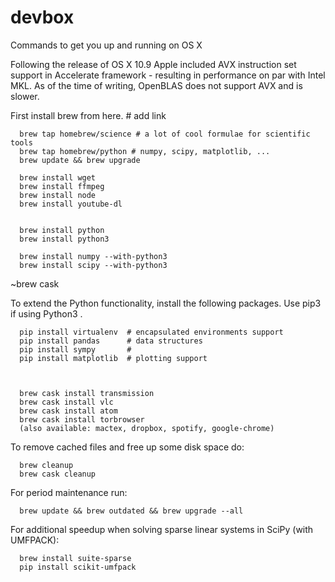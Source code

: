 # devbox
Commands to get you up and running on OS X


Following the release of OS X 10.9 Apple included AVX instruction set support in Accelerate framework - resulting in performance on par with Intel MKL. As of the time of writing, OpenBLAS does not support AVX and is slower. 

First install brew from here. # add link

      brew tap homebrew/science # a lot of cool formulae for scientific tools
      brew tap homebrew/python # numpy, scipy, matplotlib, ...
      brew update && brew upgrade
      
      brew install wget
      brew install ffmpeg
      brew install node
      brew install youtube-dl

      
      brew install python
      brew install python3

      brew install numpy --with-python3
      brew install scipy --with-python3

~brew cask

To extend the Python functionality, install the following packages. Use pip3 if using Python3 .

      pip install virtualenv  # encapsulated environments support
      pip install pandas      # data structures
      pip install sympy       # 
      pip install matplotlib  # plotting support
      
      
      
      brew cask install transmission
      brew cask install vlc          
      brew cask install atom
      brew cask install torbrowser
      (also available: mactex, dropbox, spotify, google-chrome)
      

To remove cached files and free up some disk space do:

      brew cleanup
      brew cask cleanup
      
For period maintenance run:

      brew update && brew outdated && brew upgrade --all


For additional speedup when solving sparse linear systems in SciPy (with UMFPACK):

      brew install suite-sparse
      pip install scikit-umfpack
      
